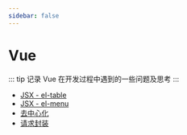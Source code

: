 ```yaml
---
sidebar: false
---
```


# Vue

::: tip
记录 Vue 在开发过程中遇到的一些问题及思考
:::

- [JSX - el-table](/vue/table.md)
- [JSX - el-menu](/vue/menu.md)
- [去中心化](/vue/decentralize.md)
- [请求封装](/vue/request.md)
